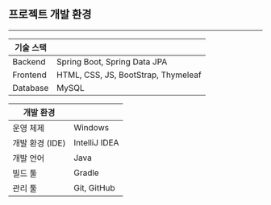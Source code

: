## 프로젝트 개발 환경

---

| 기술 스택    |                                     |
|----------|-------------------------------------|
| Backend  | Spring Boot, Spring Data JPA        |
| Frontend | HTML, CSS, JS, BootStrap, Thymeleaf |
| Database | MySQL                               |


| 개발 환경       |               |
|-------------|---------------|
| 운영 체제       | Windows       |
| 개발 환경 (IDE) | IntelliJ IDEA |
| 개발 언어       | Java          |
| 빌드 툴        | Gradle        |
| 관리 툴        | Git, GitHub   |